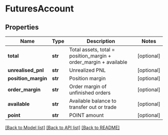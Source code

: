 # FuturesAccount

## Properties
Name | Type | Description | Notes
------------ | ------------- | ------------- | -------------
**total** | **str** | Total assets, total &#x3D; position_margin + order_margin + available | [optional] 
**unrealised_pnl** | **str** | Unrealized PNL | [optional] 
**position_margin** | **str** | Position margin | [optional] 
**order_margin** | **str** | Order margin of unfinished orders | [optional] 
**available** | **str** | Available balance to transfer out or trade | [optional] 
**point** | **str** | POINT amount | [optional] 

[[Back to Model list]](../README.md#documentation-for-models) [[Back to API list]](../README.md#documentation-for-api-endpoints) [[Back to README]](../README.md)


